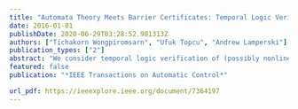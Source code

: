 ```yaml
---
title: "Automata Theory Meets Barrier Certificates: Temporal Logic Verification of Nonlinear Systems"
date: 2016-01-01
publishDate: 2020-06-29T03:28:52.981313Z
authors: ["Tichakorn Wongpiromsarn", "Ufuk Topcu", "Andrew Lamperski"]
publication_types: ["2"]
abstract: "We consider temporal logic verification of (possibly nonlinear) dynamical systems evolving over continuous state spaces. Our approach combines automata-based verification and the use of so-called barrier certificates. Automata-based verification allows the decomposition the verification task into a finite collection of simpler constraints over the continuous state space. The satisfaction of these constraints in turn can be (potentially conservatively) proved by appropriately constructed barrier certificates. As a result, our approach, together with optimization-based search for barrier certificates, allows computational verification of dynamical systems against temporal logic properties while avoiding explicit abstractions of the dynamics as commonly done in literature."
featured: false
publication: "*IEEE Transactions on Automatic Control*"

url_pdf: https://ieeexplore.ieee.org/document/7364197
---
```

